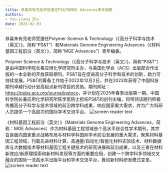 ```yaml
---
title: 恭喜朱有亮老师受邀任PS&T和MGE Advances青年编委
authors:
- You-Liang Zhu
date: 2025-02-03
---
```


恭喜朱有亮老师受邀任Polymer Science & Technology（《高分子科学与技术（英文）》，简称“PS&T”）和Materials Genome Engineering Advances（《材料基因工程前沿（英文）》，简称“MGE Advances”）青年编委。

<!--more-->

Polymer Science & Technology（《高分子科学与技术（英文）》，简称“PS&T”）是由中国科学院长春应用化学研究所主办，与美国化学会（ACS）出版部合作出版的一本全新的开放获取期刊。PS&T旨在促进高分子科学和技术的创新，助力可持续发展。PS&T的筹备工作始于2022年12月2日，并在2023年获得了中国科技期刊卓越行动计划高起点新刊项目的资助。期刊网址：<https://pubs.acs.org/journal/pstoco>，并计划在2025年春季出版第一期。中国科学院长春应用化学研究所陈学思院士担任PS&T的创刊主编，将带领该期刊积极传播高分子科学与技术领域的前沿跨学科成果，响应国家重大需求，并为广大科研人员提供一个高层次的国际学术交流平台。
![screen reader text](2025_PST.jpg )

《材料基因工程前沿（英文）》（Materials Genome Engineering Advances，简称：MGE Advances）作为材料基因工程领域首个高水平综合性学术期刊，其宗旨是面向国家重点战略布局与材料学科国际学术前沿发展的重大需求，聚焦材料基因工程领域，刊载先进材料计算、高通量/自动化/智能化材料实验技术、材料数据库与大数据技术等材料基因工程关键技术的研究进展和前沿成果，以及三者在材料新效应/新原理探索和新材料发现等方面的重要应用，创建一个跨学科多领域交叉融合的国际一流高水平出版平台和学术交流平台，推动新材料研发模式变革。
![screen reader text](2025_MGE.png )

